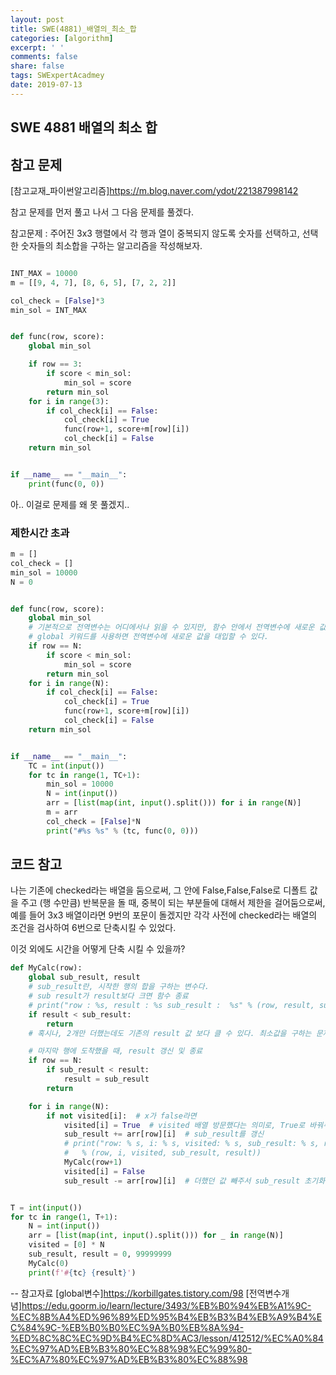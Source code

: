 ```yaml
---
layout: post
title: SWE(4881)_배열의_최소_합
categories: [algorithm]
excerpt: ' '
comments: false
share: false
tags: SWExpertAcadmey
date: 2019-07-13
---
```


## SWE 4881 배열의 최소 합

## 참고 문제

[참고교재_파이썬알고리즘]<https://m.blog.naver.com/ydot/221387998142>

참고 문제를 먼저 풀고 나서 그 다음 문제를 풀겠다.

참고문제 : 주어진 3x3 행렬에서 각 행과 열이 중복되지 않도록 숫자를 선택하고, 선택한 숫자들의 최소합을 구하는 알고리즘을 작성해보자.

```python

INT_MAX = 10000
m = [[9, 4, 7], [8, 6, 5], [7, 2, 2]]

col_check = [False]*3
min_sol = INT_MAX


def func(row, score):
    global min_sol

    if row == 3:
        if score < min_sol:
            min_sol = score
        return min_sol
    for i in range(3):
        if col_check[i] == False:
            col_check[i] = True
            func(row+1, score+m[row][i])
            col_check[i] = False
    return min_sol


if __name__ == "__main__":
    print(func(0, 0))

```

아.. 이걸로 문제를 왜 못 풀겠지..

### 제한시간 초과

```python
m = []
col_check = []
min_sol = 10000
N = 0


def func(row, score):
    global min_sol
    # 기본적으로 전역변수는 어디에서나 읽을 수 있지만, 함수 안에서 전역변수에 새로운 값을 '대입'하는 것은 불가능하다.
    # global 키워드를 사용하면 전역변수에 새로운 값을 대입할 수 있다.
    if row == N:
        if score < min_sol:
            min_sol = score
        return min_sol
    for i in range(N):
        if col_check[i] == False:
            col_check[i] = True
            func(row+1, score+m[row][i])
            col_check[i] = False
    return min_sol


if __name__ == "__main__":
    TC = int(input())
    for tc in range(1, TC+1):
        min_sol = 10000
        N = int(input())
        arr = [list(map(int, input().split())) for i in range(N)]
        m = arr
        col_check = [False]*N
        print("#%s %s" % (tc, func(0, 0)))

```

## 코드 참고

나는 기존에 checked라는 배열을 둠으로써, 그 안에 False,False,False로 디폴트 값을 주고 (행 수만큼)
반복문을 돌 때, 중복이 되는 부분들에 대해서 제한을 걸어둠으로써, 예를 들어
3x3 배열이라면 9번의 포문이 돌겠지만 각각 사전에 checked라는 배열의 조건을 검사하여
6번으로 단축시킬 수 있었다.

이것 외에도 시간을 어떻게 단축 시킬 수 있을까?

```python
def MyCalc(row):
    global sub_result, result
    # sub_result란, 시작한 행의 합을 구하는 변수다.
    # sub result가 result보다 크면 함수 종료
    # print("row : %s, result : %s sub_result :  %s" % (row, result, sub_result))
    if result < sub_result:
        return
    # 혹시나, 2개만 더했는데도 기존의 result 값 보다 클 수 있다. 최소값을 구하는 문제니까 그럼 더 구할 필요가 없어진다.

    # 마지막 행에 도착했을 때, result 갱신 및 종료
    if row == N:
        if sub_result < result:
            result = sub_result
        return

    for i in range(N):
        if not visited[i]:  # x가 false라면
            visited[i] = True  # visited 배열 방문했다는 의미로, True로 바꿔주고
            sub_result += arr[row][i]  # sub_result를 갱신
            # print("row: % s, i: % s, visited: % s, sub_result: % s, result: % s "
            #   % (row, i, visited, sub_result, result))
            MyCalc(row+1)
            visited[i] = False
            sub_result -= arr[row][i]  # 더했던 값 빼주서 sub_result 초기화


T = int(input())
for tc in range(1, T+1):
    N = int(input())
    arr = [list(map(int, input().split())) for _ in range(N)]
    visited = [0] * N
    sub_result, result = 0, 99999999
    MyCalc(0)
    print(f'#{tc} {result}')

```

--
참고자료
[global변수]<https://korbillgates.tistory.com/98>
[전역변수개념]<https://edu.goorm.io/learn/lecture/3493/%EB%B0%94%EB%A1%9C-%EC%8B%A4%ED%96%89%ED%95%B4%EB%B3%B4%EB%A9%B4%EC%84%9C-%EB%B0%B0%EC%9A%B0%EB%8A%94-%ED%8C%8C%EC%9D%B4%EC%8D%AC3/lesson/412512/%EC%A0%84%EC%97%AD%EB%B3%80%EC%88%98%EC%99%80-%EC%A7%80%EC%97%AD%EB%B3%80%EC%88%98>
